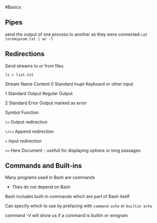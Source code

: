 #Basics

## Pipes
 send the output of one process to another as they were connected 
`cat loremipsum.txt | wc -l`

## Redirections 
Send streams to or from files 

`ls > list.txt`

Stream		Name			Content
0		Standard Inupt		Keyboard or other input

1		Standard Output		Regular Output

2		Standard Error		Output marked as error


Symbol		Function

`\>`    	Output redirection

`\>\>`	    Append redirection

`<` 		Input redirection

`<<`    	Here Document - usefull for displaying options or long passages


## Commands and Built-ins

Many programs used in Bash are commands 
- Thes do not depend on Bash

Bash includes built-in commands which are part of Bash itself

Can specify which to use by prefacing with `command echo` or `builtin echo`

command -V will show us if a command is builtin or wrogram


